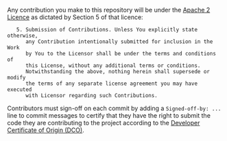 Any contribution you make to this repository will be under the [Apache
2 Licence](https://www.apache.org/licenses/LICENSE-2.0) as dictated by
Section 5 of that licence:

```
   5. Submission of Contributions. Unless You explicitly state otherwise,
      any Contribution intentionally submitted for inclusion in the Work
      by You to the Licensor shall be under the terms and conditions of
      this License, without any additional terms or conditions.
      Notwithstanding the above, nothing herein shall supersede or modify
      the terms of any separate license agreement you may have executed
      with Licensor regarding such Contributions.

```

Contributors must sign-off on each commit by adding a `Signed-off-by:
...` line to commit messages to certify that they have the right to
submit the code they are contributing to the project according to the
[Developer Certificate of Origin
(DCO)](https://developercertificate.org).
